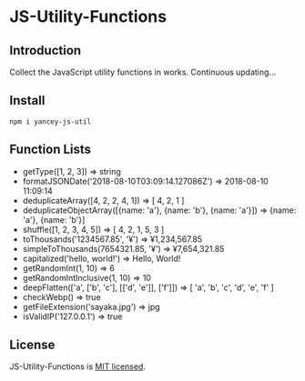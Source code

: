 # JS-Utility-Functions

## Introduction

Collect the JavaScript utility functions in works. Continuous updating...

## Install

	npm i yancey-js-util

## Function Lists

- getType([1, 2, 3]) => string
- formatJSONDate('2018-08-10T03:09:14.127086Z') => 2018-08-10 11:09:14
- deduplicateArray([4, 2, 2, 4, 1]) => [ 4, 2, 1 ]
- deduplicateObjectArray([{name: 'a'}, {name: 'b'}, {name: 'a'}]) => {name: 'a'}, {name: 'b'}]
- shuffle([1, 2, 3, 4, 5]) => [ 4, 2, 1, 5, 3 ]
- toThousands('1234567.85', '¥') => ¥1,234,567.85
- simpleToThousands(7654321.85, '¥') => ¥7,654,321.85
- capitalized('hello, world!') => Hello, World!
- getRandomInt(1, 10) => 6
- getRandomIntInclusive(1, 10) => 10
- deepFlatten(['a', ['b', 'c'], [['d', 'e']], ['f']]) => [ 'a', 'b', 'c', 'd', 'e', 'f' ]
- checkWebp() => true
- getFileExtension('sayaka.jpg') => jpg
- isValidIP('127.0.0.1') => true

## License

JS-Utility-Functions is [MIT licensed](https://opensource.org/licenses/MIT).
